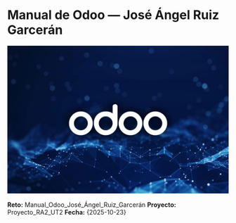 # Manual de Odoo — José Ángel Ruiz Garcerán


![Portada](../assets/img/00-portada/Portada.jpg)



**Reto:** Manual_Odoo_José_Ángel_Ruiz_Garcerán
**Proyecto:** Proyecto_RA2_UT2
**Fecha:** {2025-10-23}
